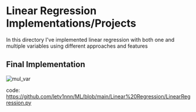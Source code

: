 # Linear Regression Implementations/Projects

In this directory I've implemented linear regression with both one and multiple variables using different approaches and features

## Final Implementation
![mul_var](https://github.com/user-attachments/assets/d835e862-b5b8-4de8-b0be-97bc308d9be6)

code: https://github.com/letv1nnn/ML/blob/main/Linear%20Regression/LinearRegression.py
